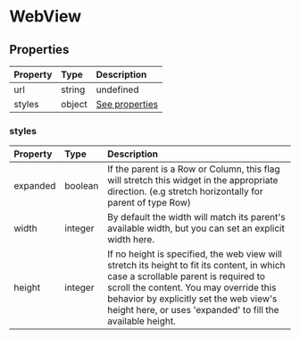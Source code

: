 # WebView

## Properties

| Property | Type   | Description               |
| :------- | :----- | :------------------------ |
| url      | string | undefined                 |
| styles   | object | [See properties](#styles) |

### styles

| Property | Type    | Description                                                                                                                                                                                                                                                                            |
| :------- | :------ | :------------------------------------------------------------------------------------------------------------------------------------------------------------------------------------------------------------------------------------------------------------------------------------- |
| expanded | boolean | If the parent is a Row or Column, this flag will stretch this widget in the appropriate direction. (e.g stretch horizontally for parent of type Row)                                                                                                                                   |
| width    | integer | By default the width will match its parent's available width, but you can set an explicit width here.                                                                                                                                                                                  |
| height   | integer | If no height is specified, the web view will stretch its height to fit its content, in which case a scrollable parent is required to scroll the content. You may override this behavior by explicitly set the web view's height here, or uses 'expanded' to fill the available height. |
